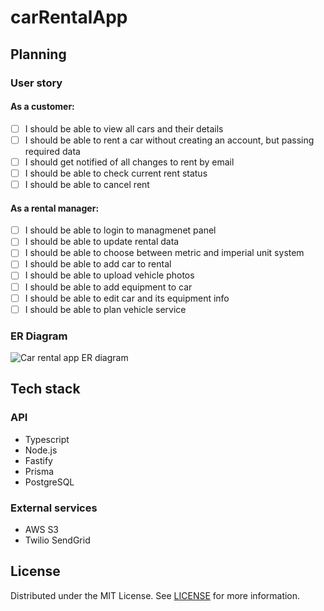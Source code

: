 # carRentalApp

## Planning
### User story
#### As a customer:
- [ ] I should be able to view all cars and their details
- [ ] I should be able to rent a car without creating an account, but passing required data
- [ ] I should get notified of all changes to rent by email
- [ ] I should be able to check current rent status
- [ ] I should be able to cancel rent
#### As a rental manager:
- [ ] I should be able to login to managmenet panel
- [ ] I should be able to update rental data
- [ ] I should be able to choose between metric and imperial unit system
- [ ] I should be able to add car to rental
- [ ] I should be able to upload vehicle photos
- [ ] I should be able to add equipment to car
- [ ] I should be able to edit car and its equipment info
- [ ] I should be able to plan vehicle service

### ER Diagram
![Car rental app ER diagram](https://user-images.githubusercontent.com/33811303/195848990-040a049a-a680-497c-85a2-a4ba15f5d2dd.png)

## Tech stack
### API
- Typescript
- Node.js
- Fastify
- Prisma
- PostgreSQL
### External services
- AWS S3
- Twilio SendGrid

## License
Distributed under the MIT License. See [LICENSE](./LICENSE) for more information.
